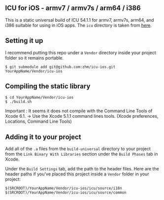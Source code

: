 ## ICU for iOS - armv7 / armv7s / arm64 / i386

This is a static universal build of ICU 54.1.1 for armv7, armv7s, arm64, and i386 suitable for using in iOS apps. The `icu` directory is taken from [here](http://download.icu-project.org/files/icu4j/54.1.1/icu4j-54_1_1.tgz).

## Setting it up

I recommend putting this repo under a `Vendor` directory inside your project folder so it remains portable.

    $ git submodule add git@github.com:zhm/icu-ios.git YourAppName/Vendor/icu-ios

## Compiling the static library

    $ cd YourAppName/Vendor/icu-ios
    $ ./build.sh

Important : It seems it does not compile with the Command Line Tools of Xcode 6.1.
-> Use the Xcode 5.1.1 command lines tools. (Xcode preferences, Locations, Command Line Tools)

## Adding it to your project

Add all of the `.a` files from the `build-universal` directory to your project from the `Link Binary With Libraries` section under
the `Build Phases` tab in Xcode.

Under the `Build Settings` tab, add the path to the header files. Here are the header paths if you've placed this project inside a `Vendor` folder in your project:

    $(SRCROOT)/YourAppName/Vendor/icu-ios/icu/source/i18n
    $(SRCROOT)/YourAppName/Vendor/icu-ios/icu/source/common
